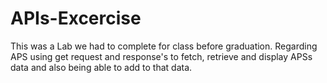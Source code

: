 # APIs-Excercise
This was a Lab we had to complete for class before graduation. 
Regarding APS using get request and response's to fetch, retrieve and display APSs data 
and also being able to add to that data. 
